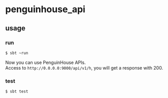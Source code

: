 # penguinhouse_api

## usage

### run
```console
$ sbt ~run
```

Now you can use PenguinHouse APIs.  
Access to `http://0.0.0.0:9000/api/v1/h`, you will get a response with 200.

### test
```console
$ sbt test
```
